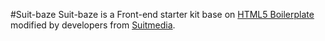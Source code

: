 #Suit-baze
Suit-baze is a Front-end starter kit base on [HTML5 Boilerplate](https://github.com/h5bp/html5-boilerplate) modified by developers from [Suitmedia](https://github.com/Suitmedia).